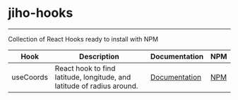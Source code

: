 # jiho-hooks

---

Collection of React Hooks ready to install with NPM

| Hook      | Description                                                            | Documentation                                                                   | NPM                                                         |
| --------- | ---------------------------------------------------------------------- | ------------------------------------------------------------------------------- | ----------------------------------------------------------- |
| useCoords | React hook to find latitude, longitude, and latitude of radius around. | [Documentation](https://github.com/frontWeb-dev/jiho-hooks/tree/main/useCoords) | [NPM](https://www.npmjs.com/package/@jiho-hooks/use-coords) |

